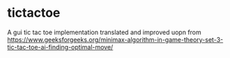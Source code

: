 # tictactoe
A gui tic tac toe implementation translated and improved uopn from https://www.geeksforgeeks.org/minimax-algorithm-in-game-theory-set-3-tic-tac-toe-ai-finding-optimal-move/
